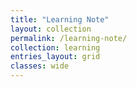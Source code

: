 ```yaml
---
title: "Learning Note"
layout: collection
permalink: /learning-note/
collection: learning
entries_layout: grid
classes: wide
---
```


<!-- Sample document listing for the collection `_portfolio`. -->
<!-- ---
title: "Learning Note"
layout: archive
permalink: /learning-note/
entries_layout: list
classes: wide
author_profile: true
---

{% capture written_label %}'None'{% endcapture %}

{% for collection in site.collections %}
  {% unless collection.output == false or collection.label == "posts" %}
    {% capture label %}{{ collection.label }}{% endcapture %}
    {% if label != written_label %}
      <h2 id="{{ label | slugify }}" class="archive__subtitle">{{ label }}</h2>
      {% capture written_label %}{{ label }}{% endcapture %}
    {% endif %}
  {% endunless %}
  {% for post in collection.docs %}
    {% unless collection.output == false or collection.label == "posts" %}
      {% include archive-single.html %}
    {% endunless %}
  {% endfor %}
{% endfor %}
 -->
 
